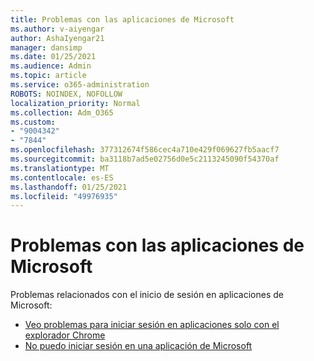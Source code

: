 ```yaml
---
title: Problemas con las aplicaciones de Microsoft
ms.author: v-aiyengar
author: AshaIyengar21
manager: dansimp
ms.date: 01/25/2021
ms.audience: Admin
ms.topic: article
ms.service: o365-administration
ROBOTS: NOINDEX, NOFOLLOW
localization_priority: Normal
ms.collection: Adm_O365
ms.custom:
- "9004342"
- "7844"
ms.openlocfilehash: 377312674f586cec4a710e429f069627fb5aacf7
ms.sourcegitcommit: ba3118b7ad5e02756d0e5c2113245090f54370af
ms.translationtype: MT
ms.contentlocale: es-ES
ms.lasthandoff: 01/25/2021
ms.locfileid: "49976935"
---
```

# <a name="issues-with-microsoft-applications"></a>Problemas con las aplicaciones de Microsoft

Problemas relacionados con el inicio de sesión en aplicaciones de Microsoft:

- [Veo problemas para iniciar sesión en aplicaciones solo con el explorador Chrome](https://docs.microsoft.com/office365/troubleshoot/miscellaneous/chrome-behavior-affects-applications) 
- [No puedo iniciar sesión en una aplicación de Microsoft](https://docs.microsoft.com/azure/active-directory/application-sign-in-problem-first-party-microsoft/?WT.mc_id=UI_AAD_Apps_Sign_In_Support_L2_MicrosoftApp)
